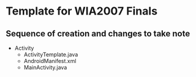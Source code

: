 # Template for WIA2007 Finals

## Sequence of creation and changes to take note

-   Activity
    -   ActivityTemplate.java
    -   AndroidManifest.xml
    -   MainActivity.java
